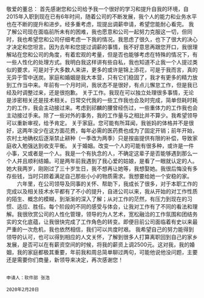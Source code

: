 敬爱的董总：
        首先感谢您和公司给予我一个很好的学习和提升自我的环境，自2015年入职到现在已有6年时间，随着公司的不断发展，我个人的能力和业务水平也在不断的提升和进步。经多重考虑，现提出调薪申请，希望您能耐心看完。
        我了解公司现在面临前所未有的困难，我也愿意和公司一起努力克服这一切，但同时，我也希望您和公司仔细考虑一下我的情况。我思虑了很久，也下了很大的决心才决定和您坦言。因为去年和您提过调薪的事情，我不好意思再跟您开口，我很理解站在您和公司的角度，有着宏观的考量，但是否也能够考虑在特殊的情况下，有一些人性化的处理方式。我明白我这样讲有些自私，我也知道不止我一个人提过类似的要求，可是对于大多数人来讲，更多的或许是锦上添花，可是于我而言，真的无异于雪中送炭。家庭和婚姻是我大本营，只有它们稳固了，我才有更多的精力放到工作当中来。年前有一个月时间，我状态不是很好，有点儿懈怠工作，但是我已经及时调整过来，还是很抱歉。
        关于工作。我现在可以独立处理很多事情，无论是涉密相关还是技术相关。日常交代我的一些工作我也会及时完成，简单但耗时耗力的工作，我会主动接过来。考虑到祁麟的腰曾经伤过，一些重体力的工作我也会主动接过手来。除了一些对外的事务，我的工作量与之相比并不算少。我希望领导可以重新审视，给予肯定。
        关于家庭。您可能有所耳闻，我爸妈的体格并不是很好，这两年没少在这方面花费，每年必需的医药费也成为了固定开销；前年开始，农村土地确权后逐渐禁止耕种（一季改为两季）只是按亩提供有限的补偿，导致家庭收入勉强达到收支平衡。
        关于婚姻。改变一个人的可能有很多种，或许是一件小事，又或者是一个人。我是一个有执念的人，不确定这辈子是否能够遇到那么一个人并且顺利结婚。可是两年前我遇到了我心爱的姑娘，是看了一眼就认定的人。她大我两岁，刚刚过了三十岁生日，我不想再让她等，我想娶她。我很后悔没有多存些钱，当时只顾着满足自己那些小小的物质需求。我想要给她一个安稳的家。
　　六年里，在公司领导及同事的关怀、帮助下，我成长了很多，对于本职工作的完成以及相关技术水平都有了不小的提升，自进公司以来，我从开始的对工作性质的陌生、概念的模糊，到渐渐的深入了解；从对工作的茫然，有压力到现在的习惯、适应、胜任。每个阶段的不同的感受与体会，让我对工作有了不同的看法和理解。我很欣赏公司的人性化管理，领导的为人艺术，宽松融洽的工作氛围和团结务实的文化底蕴，让我很快完成了工作角色的转变。即便目前公司面临着有史以来最严重的一次危机，我也依然相信，我们可以共度时艰。
        我希望自己的努力能得到领导的认可，也可以得到相应的人文关怀，了解到很多人打算离职回到自己的家乡发展，是否可以在有薪资空间的时候，将我的薪资上调2500元。这对我，我的婚姻，我的家庭都极其重要，年前我和周总简单聊过两句，可能他说他没问题，主要还是需要你们商量，新领导来决定，再次感谢您！

                                                                                                                                    申请人：软件部 张浩    
                                                                                                                                    2020年2月20日